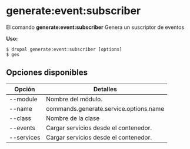 # generate:event:subscriber
El comando **generate:event:subscriber** Genera un suscriptor de eventos

**Uso:**
```
$ drupal generate:event:subscriber [options] 
$ ges  
```

## Opciones disponibles
Opción | Detalles
-------|-------------
--module | Nombre del módulo.
--name | commands.generate.service.options.name
--class | Nombre de la clase
--events | Cargar servicios desde el contenedor.
--services | Cargar servicios desde el contenedor.
